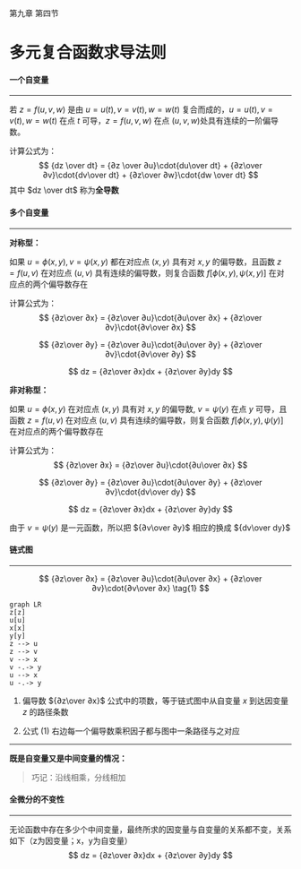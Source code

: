 第九章 第四节

# 多元复合函数求导法则



#### 一个自变量

----

若 $z=f(u,v,w)$ 是由 $u=u(t),v=v(t),w=w(t)$ 复合而成的，$u=u(t),v=v(t),w=w(t)$ 在点 $t$ 可导，$z=f(u,v,w)$ 在点 $(u,v,w)$处具有连续的一阶偏导数。

计算公式为：
$$
{dz \over dt} = {∂z \over ∂u}\cdot{du\over dt} + {∂z\over ∂v}\cdot{dv\over dt} + {∂z\over ∂w}\cdot{dw \over dt}
$$
其中 $dz \over dt$ 称为**全导数**



#### 多个自变量

---

**对称型：**

如果 $u=\phi(x,y), v=\psi(x,y)$ 都在对应点 $(x,y)$ 具有对 $x ,y$ 的偏导数，且函数 $z=f(u,v)$ 在对应点 $(u,v)$ 具有连续的偏导数，则复合函数 $f[\phi(x,y),\psi(x,y)]$ 在对应点的两个偏导数存在

计算公式为：
$$
{∂z\over ∂x} = {∂z\over ∂u}\cdot{∂u\over ∂x} + {∂z\over ∂v}\cdot{∂v\over ∂x}
$$

$$
{∂z\over ∂y} = {∂z\over ∂u}\cdot{∂u\over ∂y} + {∂z\over ∂v}\cdot{∂v\over ∂y}
$$

$$
dz = {∂z\over ∂x}dx + {∂z\over ∂y}dy
$$

**非对称型：**

如果 $u=\phi(x,y)$ 在对应点 $(x,y)$ 具有对 $x ,y$ 的偏导数, $v=\psi(y)$ 在点 $y$ 可导，且函数 $z=f(u,v)$ 在对应点 $(u,v)$ 具有连续的偏导数，则复合函数 $f[\phi(x,y),\psi(y)]$ 在对应点的两个偏导数存在

计算公式为：
$$
{∂z\over ∂x} = {∂z\over ∂u}\cdot{∂u\over ∂x}
$$

$$
{∂z\over ∂y} = {∂z\over ∂u}\cdot{∂u\over ∂y} + {∂z\over ∂v}\cdot{dv\over dy}
$$

$$
dz = {∂z\over ∂x}dx + {∂z\over ∂y}dy
$$

由于 $v=\psi(y)$ 是一元函数，所以把 ${∂v\over ∂y}$ 相应的换成 ${dv\over dy}$



#### 链式图

---
$$
{∂z\over ∂x} = {∂z\over ∂u}\cdot{∂u\over ∂x} + {∂z\over ∂v}\cdot{∂v\over ∂x} \tag{1}
$$

```mermaid
graph LR
z[z]
u[u]
x[x]
y[y]
z --> u
z --> v
v --> x
v -.-> y
u --> x
u -.-> y
```

1. 偏导数 ${∂z\over ∂x}$ 公式中的项数，等于链式图中从自变量 $x$ 到达因变量 $z$ 的路径条数

2. 公式 (1) 右边每一个偏导数乘积因子都与图中一条路径与之对应

---

**既是自变量又是中间变量的情况：**

> 巧记：沿线相乘，分线相加



#### 全微分的不变性

---

无论函数中存在多少个中间变量，最终所求的因变量与自变量的关系都不变，关系如下（z为因变量；x，y为自变量）
$$
dz = {∂z\over ∂x}dx + {∂z\over ∂y}dy
$$